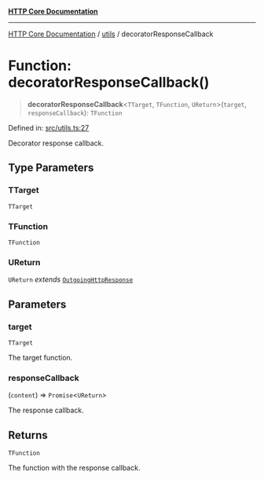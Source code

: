 [**HTTP Core Documentation**](../../README.md)

***

[HTTP Core Documentation](../../README.md) / [utils](../README.md) / decoratorResponseCallback

# Function: decoratorResponseCallback()

> **decoratorResponseCallback**\<`TTarget`, `TFunction`, `UReturn`\>(`target`, `responseCallback`): `TFunction`

Defined in: [src/utils.ts:27](https://github.com/stonemjs/http-core/blob/0d369869add0f1630e9b5b2cd1421e57ee8d3865/src/utils.ts#L27)

Decorator response callback.

## Type Parameters

### TTarget

`TTarget`

### TFunction

`TFunction`

### UReturn

`UReturn` *extends* [`OutgoingHttpResponse`](../../OutgoingHttpResponse/classes/OutgoingHttpResponse.md)

## Parameters

### target

`TTarget`

The target function.

### responseCallback

(`content`) => `Promise`\<`UReturn`\>

The response callback.

## Returns

`TFunction`

The function with the response callback.

